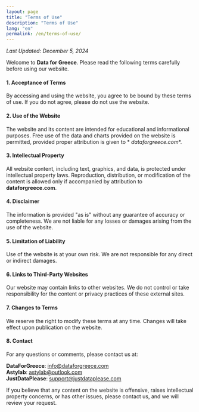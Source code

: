 ```yaml
---
layout: page
title: "Terms of Use"
description: "Terms of Use"
lang: "en"
permalink: /en/terms-of-use/
---
```


_Last Updated: December 5, 2024_

Welcome to **Data for Greece**. Please read the following terms carefully before using our website.

#### 1. Acceptance of Terms

By accessing and using the website, you agree to be bound by these terms of use. If you do not agree, please do not use the website.

#### 2. Use of the Website

The website and its content are intended for educational and informational purposes. Free use of the data and charts provided on the website is permitted, provided proper attribution is given to *
*dataforgreece.com**.

#### 3. Intellectual Property

All website content, including text, graphics, and data, is protected under intellectual property laws. Reproduction, distribution, or modification of the content is allowed only if accompanied by
attribution to **dataforgreece.com**.

#### 4. Disclaimer

The information is provided "as is" without any guarantee of accuracy or completeness. We are not liable for any losses or damages arising from the use of the website.

#### 5. Limitation of Liability

Use of the website is at your own risk. We are not responsible for any direct or indirect damages.

#### 6. Links to Third-Party Websites

Our website may contain links to other websites. We do not control or take responsibility for the content or privacy practices of these external sites.

#### 7. Changes to Terms

We reserve the right to modify these terms at any time. Changes will take effect upon publication on the website.

#### 8. Contact

For any questions or comments, please contact us at:

**DataForGreece**: info@dataforgreece.com<br>
**Astylab**: astylab@outlook.com<br>
**JustDataPlease**: support@justdataplease.com<br>

If you believe that any content on the website is offensive, raises intellectual property concerns, or has other issues, please contact us, and we will review your request.





